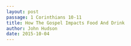 ```yaml
---
layout: post
passage: 1 Corinthians 10-11
title: How The Gospel Impacts Food And Drink
author: John Hudson
date: 2015-10-04
--- 
```

